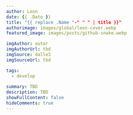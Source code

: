 ```yaml
---
author: Leon
date: {{ .Date }}
title: "{{ replace .Name "-" " " | title }}"
authorimage: images/global/leon-cover.webp
featured_image: images/posts/github-snake.webp

imgAuthor: autor
imgAuthorUrl: tbd
imgSource: dalle3
imgSourceUrl: tbd

tags:
  - develop
  
summary: TBD
description: TBD
showFullContent: false
hideComments: true
---
```

